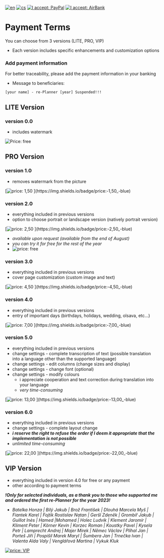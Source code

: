[![en](https://img.shields.io/badge/lang-en-red.svg)](https://github.com/PepikVaio/reMarkable_re-Planner_suspended/blob/main/.github/PAYMENT.md)
[![cs](https://img.shields.io/badge/lang-cs-springgreen.svg)](https://github.com/PepikVaio/reMarkable_re-Planner_suspended/blob/main/.github/PAYMENT.cs.md)
[![I accept: PayPal](https://img.shields.io/badge/accept-PayPal-blue)](http://paypal.me/josefwajsar)
[![I accept: AirBank](https://img.shields.io/badge/accept-AirBankBank-green)](https://www.airbank.cz/)

# Payment Terms

You can choose from 3 versions (LITE, PRO, VIP)
* Each version includes specific enhancements and customization options

### Add payment information
For better traceability, please add the payment information in your banking
* Message to beneficiaries:
```
[your name] - re-Planner [year] Suspended!!!
```



## LITE Version

### version 0.0
* includes watermark

![Price: free](https://img.shields.io/badge/price:-free-blue)


## PRO Version

### version 1.0
* removes watermark from the picture

[![price: 1,50 $](https://img.shields.io/badge/price:-1,50_$-blue)](https://github.com/PepikVaio/reMarkable_re-Planner_suspended/blob/main/.github/PAYMENT_Currency/%24/1%2C50%20%24.png)

### version 2.0
* everything included in previous versions
* option to choose portrait or landscape version (natively portrait version)

[![price: 2,50 $](https://img.shields.io/badge/price:-2,50_$-blue)](https://github.com/PepikVaio/reMarkable_re-Planner_suspended/blob/main/.github/PAYMENT_Currency/%24/2%2C50%20%24.png)

* *available upon request (available from the end of August)*
* *you can try it for free for the rest of the year*
* ![price: free](https://img.shields.io/badge/price:-free-blue)

### version 3.0
* everything included in previous versions
* cover page customization (custom image and text)

[![price: 4,50 $](https://img.shields.io/badge/price:-4,50_$-blue)](https://github.com/PepikVaio/reMarkable_re-Planner_suspended/blob/main/.github/PAYMENT_Currency/%24/4%2C50%20%24.png)

### version 4.0
* everything included in previous versions
* entry of important days (birthdays, holidays, wedding, olsava, etc...)

[![price: 7,00 $](https://img.shields.io/badge/price:-7,00_$-blue)](https://github.com/PepikVaio/reMarkable_re-Planner_suspended/blob/main/.github/PAYMENT_Currency/%24/7%2C00%20%24.png)

### version 5.0
* everything included in previous versions
* change settings - complete transcription of text (possible translation into a language other than the supported language)
* change settings - edit columns (change sizes and display)
* change settings - change font (optional)
* change settings - modify colours
  * i appreciate cooperation and text correction during translation into your language
  * *very time-consuming*

[![price: 13,00 $](https://img.shields.io/badge/price:-13,00_$-blue)](https://github.com/PepikVaio/reMarkable_re-Planner_suspended/blob/main/.github/PAYMENT_Currency/%24/13%2C00%20%24.png)

### version 6.0
* everything included in previous versions
* change settings - complete layout change
* ***i reserve the right to refuse the order if I deem it appropriate that the implementation is not possible***
* *unlimited time-consuming*

[![price: 22,00 $](https://img.shields.io/badge/price:-22,00_$-blue)](https://github.com/PepikVaio/reMarkable_re-Planner_suspended/blob/main/.github/PAYMENT_Currency/%24/22%2C00%20%24.png)


## VIP Version
* everything included in version 4.0 for free or any payment
* other according to payment terms

***!Only for selected individuals, as a thank you to those who supported me and ordered the first re-Planner for the year 2023!***
* *Batelka Honza | Bilý Jakub | Brož František | Dlouhá Marcela Myš | Fiantek Karel | Fojtik Rostislav Natan | Geršl Zdeněk | Grombíř Jakub | Guillot Inès | Hamed |Mohamed | Holec Ludvik | Klement Jaromír | Kliment Peter | Körner Kevin | Korzec Roman | Koustky Pavel | Kysela Petr | Lamprecht Andrej | Majer Mirek | Němec Václav | Plíhal Jan | Porteš Jiří | Pospíšil Marek Maryl | Šumbera Jan | Trnečka Ivan | Valenta Alda Valy | Venglářová Martina | Vykuk Kluk*

[![price: VIP](https://img.shields.io/badge/price:-V_I_P_*-yellow)](https://github.com/PepikVaio/reMarkable_re-Planner_suspended/blob/main/.github/PAYMENT_Currency/%24/VIP.png)
